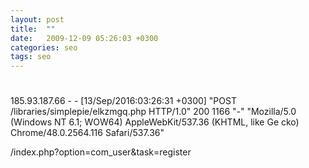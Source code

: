 ```yaml
---
layout: post
title:  ""
date:   2009-12-09 05:26:03 +0300
categories: seo
tags: seo
---
```


# 
185.93.187.66 - - [13/Sep/2016:03:26:31 +0300] "POST /libraries/simplepie/elkzmgq.php HTTP/1.0" 200 1166 "-" "Mozilla/5.0 (Windows NT 6.1; WOW64) AppleWebKit/537.36 (KHTML, like Ge
cko) Chrome/48.0.2564.116 Safari/537.36"


/index.php?option=com_user&task=register